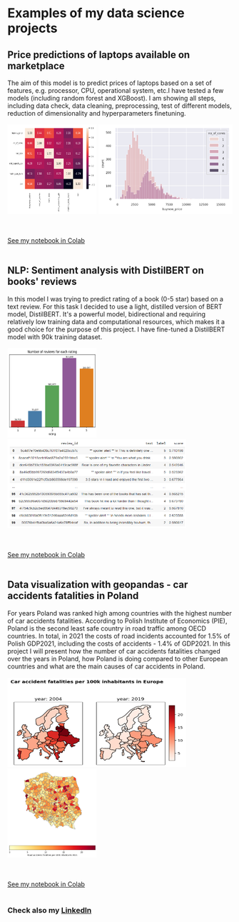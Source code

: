 # Examples of my data science projects

## Price predictions of laptops available on marketplace

The aim of this model is to predict prices of laptops based on a set of features, e.g. processor, CPU, operational system, etc.I have tested a few models (including  random forest and XGBoost). I am showing all steps, including data check, data cleaning, preprocessing, test of different models, reduction of dimensionality and hyperparameters finetuning.
<br><br>
<img src="./assets/corr_matrix.png" width="200" height="200"> <img src="./assets/hist.png" width="300" height="200">
<br><br> 
<a href="#"><img src="https://img.shields.io/badge/Python-white?logo=Python" alt="" /></a> <a href="#"><img src="https://img.shields.io/badge/Jupyter-white?logo=Jupyter" alt="" /></a>  <a href="#"><img src="https://img.shields.io/badge/sklearn-white?logo=scikit-learn" alt="" /></a>

[See my notebook in Colab](https://colab.research.google.com/drive/11UuqgiCeSgkOMJCtFEUdjXbmN8PHuBQI?usp=sharing)
<br><br> 

## NLP: Sentiment analysis with DistilBERT on books' reviews

In this model I was trying to predict rating of a book (0-5 star) based on a text review. For this task I decided to use a light, distilled version of BERT model, DistilBERT. It's a powerful model, bidirectional and requiring relatively low training data and computational resources, which makes it a good choice for the purpose of this project. I have fine-tuned a DistilBERT model with 90k training dataset.
<br><br>
<img src="./assets/reviews.png" width="200" height="200"> <img src="./assets/table.PNG" width="400" height="200">
<br><br> 
<a href="#"><img src="https://img.shields.io/badge/Python-white?logo=Python" alt="" /></a> <a href="#"><img src="https://img.shields.io/badge/Jupyter-white?logo=Jupyter" alt="" /></a> <a href="#"><img src="https://img.shields.io/badge/PyTorch-white?logo=pytorch" alt="" /></a>  <a href="#"><img src="https://img.shields.io/badge/HuggingFace_Transformers-white?logo=huggingface" alt="" /></a>

[See my notebook in Colab](https://colab.research.google.com/drive/1rftEVovkyFgy5eGefBa5dbh9NW1woQBE?usp=sharing)
<br><br> 

## Data visualization with geopandas - car accidents fatalities in Poland

For years Poland was ranked high among countries with the highest number of car accidents fatalities.  According to Polish Institute of Economics (PIE), Poland is the second least safe country in road traffic among OECD countries. In total, in 2021 the costs of road incidents accounted for 1.5% of Polish GDP2021, including the costs of accidents - 1.4% of GDP2021. In this project I will present how the number of car accidents fatalities changed over the years in Poland, how Poland is doing compared to other European countries and what are the main causes of car accidents in Poland.
<br><br>
<img src="./assets/map_EU.png" width="400" height="200"> <img src="./assets/counties.png" width="200" height="200">
<br><br> 
<a href="#"><img src="https://img.shields.io/badge/Python-white?logo=Python" alt="" /></a> <a href="#"><img src="https://img.shields.io/badge/Jupyter-white?logo=Jupyter" alt="" /></a>  <a href="#"><img src="https://img.shields.io/badge/Geopandas-white?logo=Geopandas" alt="" /></a>

[See my notebook in Colab](https://colab.research.google.com/drive/1Eaf6BDjqkaHXY-tKwGEVP5YMdP-0oVSW?usp=sharing)
<br><br> 

### Check also my [LinkedIn](https://www.linkedin.com/in/anna-soroka-84498455/)





